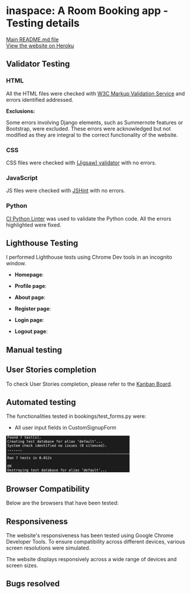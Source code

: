 # inaspace: A Room Booking app - Testing details

[Main README.md file](README.md) <br>
[View the website on Heroku]()

## Validator Testing

### HTML
All the HTML files were checked with [W3C Markup Validation Service](https://validator.w3.org/) and errors identified addressed.

**Exclusions:**

Some errors involving Django elements, such as Summernote features or Bootstrap, were excluded. These errors were acknowledged but not modified as they are integral to the correct functionality of the website.


### CSS

CSS files were checked with [(Jigsaw) validator](https://jigsaw.w3.org/css-validator/validator.html.en) with no errors.

### JavaScript
JS files were checked with [JSHint](https://jshint.com/) with no errors.


### Python 
[CI Python Linter](https://pep8ci.herokuapp.com/#) was used to validate the Python code. All the errors highlighted were fixed. 

## Lighthouse Testing
I performed Lighthouse tests using Chrome Dev tools in an incognito window.

- **Homepage**:


- **Profile page**:    

- **About page**:


- **Register page**:


- **Login page**:


- **Logout page**:


## Manual testing


## User Stories completion

To check User Stories completion, please refer to the [Kanban Board]().

## Automated testing
The functionalities tested in bookings/test_forms.py were: 
- All user input fields in CustomSignupForm <br>
<img src="docs/testing_images/CustomSignupForm_test.webp" height="100px" alt="CustomSignupForm Results">


## Browser Compatibility
Below are the browsers that have been tested:

## Responsiveness 
The website's responsiveness has been tested using Google Chrome Developer Tools. To ensure compatibility across different devices, various screen resolutions were simulated.

The website displays responsively across a wide range of devices and screen sizes.

## Bugs resolved